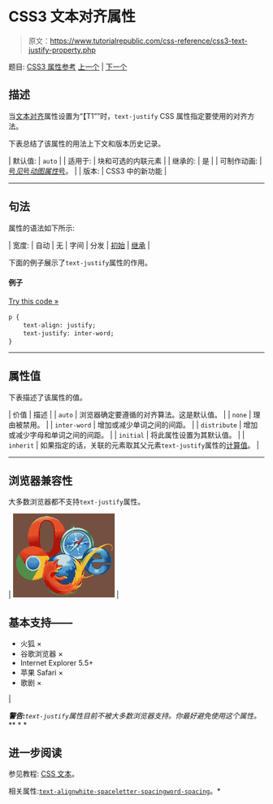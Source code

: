 # CSS3 文本对齐属性

> 原文：<https://www.tutorialrepublic.com/css-reference/css3-text-justify-property.php>

题目: [CSS3 属性参考](css3-properties.php) [上一个](css-text-indent-property.php) | [下一个](css3-text-overflow-property.php)

## 描述

当[文本对齐](css-text-align-property.php)属性设置为“【T1””时，`text-justify` CSS 属性指定要使用的对齐方法。

下表总结了该属性的用法上下文和版本历史记录。

| 默认值: | `auto` |
| 适用于: | 块和可选的内联元素 |
| 继承的: | 是 |
| 可制作动画: | [号*见*号*动图属性*号](css-animatable-properties.php)。 |
| 版本: | CSS3 中的新功能 |

* * *

## 句法

属性的语法如下所示:

| 宽度: | 自动 &#124; 无 &#124; 字间 &#124; 分发 &#124; [初始](../definitions.php#initial) &#124; [继承](../definitions.php#inherit) |

下面的例子展示了`text-justify`属性的作用。

#### 例子

[Try this code »](../codelab.php?topic=css3&file=text-justify-property "Try this code using online Editor")

```
p {
    text-align: justify;
    text-justify: inter-word;
}
```

* * *

## 属性值

下表描述了该属性的值。

| 价值 | 描述 |
| `auto` | 浏览器确定要遵循的对齐算法。这是默认值。 |
| `none` | 理由被禁用。 |
| `inter-word` | 增加或减少单词之间的间距。 |
| `distribute` | 增加或减少字母和单词之间的间距。 |
| `initial` | 将此属性设置为其默认值。 |
| `inherit` | 如果指定的话，关联的元素取其父元素`text-justify`属性的[计算值](../definitions.php#computed-value)。 |

* * *

## 浏览器兼容性

大多数浏览器都不支持`text-justify`属性。

| ![Browsers Icon](img/e9331123c77668c1832e541c2fca1002.png) | 

## 基本支持——

*   火狐 ×
*   谷歌浏览器 ×
*   Internet Explorer 5.5+
*   苹果 Safari ×
*   歌剧 ×

 |

 ***警告:**`text-justify`属性目前不被大多数浏览器支持。你最好避免使用这个属性。*  ** * *

## 进一步阅读

参见教程: [CSS 文本](../css-tutorial/css-text.php)。

相关属性:[`text-align`](css-text-align-property.php)[`white-space`](css-white-space-property.php)[`letter-spacing`](css-letter-spacing-property.php)[`word-spacing`](css-word-spacing-property.php)。*